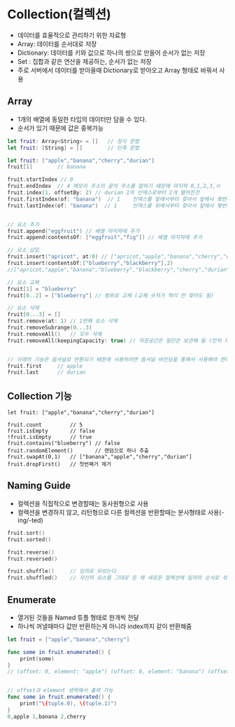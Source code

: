 # Collection(컬렉션)
- 데이터를 효율적으로 관리하기 위한 자료형
- Array: 데이터를 순서대로 저장
- Dictionary: 데이터를 키와 값으로 하나의 쌍으로 만들어 순서가 없는 저장
- Set : 집합과 같은 연산을 제공하는, 순서가 없는 저장
- 주로 서버에서 데이터를 받아올때 Dictionary로 받아오고 Array 형태로 바꿔서 사용

## Array
- 1개의 배열에 동일한 타입의 데이터만 담을 수 있다.
- 순서가 있기 때문에 값은 중복가능

```swift
let fruit: Array<String> = []   // 정식 문법
let fruit: [String] = []        // 단축 문법

let fruit: ["apple","banana","cherry","durian"]
fruit[1]        // banana

fruit.startIndex // 0
fruit.endIndex  // 4 메모리 주소의 끝의 주소를 말하기 때문에 마지막 0,1,2,3,ㅁ
fruit.index(1, offsetBy: 2) // durian 1의 인덱스로부터 2개 떨어진것
fruit.firstIndex(of: "banana")  // 1    인덱스를 앞에서부터 찾아서 앞에서 몇번째인지
fruit.lastIndex(of: "banana")  // 1     인덱스를 뒤에서부터 찾아서 앞에서 몇번째인지 (중복을 찾을 때 사용)


// 요소 추가
fruit.append("eggfruit") // 배열 마지막에 추가
fruit.append(contentsOf: ["eggfruit","fig"]) // 배열 마지막에 추가

// 요소 삽입
fruit.insert("apricot", at:0) // ["apricot,"apple","banana","cherry","durian"]
fruit.insert(contentsOf:["blueberry","blackberry"],2)
//["apricot,"apple","banana","blueberry","blackberry","cherry","durian"]

// 요소 교체
fruit[1] = "blueberry"
fruit[0..2] = ["blueberry"] // 범위로 교체 (교체 숫자가 짝이 안 맞아도 됨)

// 요소 삭제
fruit[0...3] = []
fruit.remove(at: 1) // 1번째 요소 삭제
fruit.removeSubrange(0...3)
fruit.removeAll()   // 모두 삭제
fruit.removeAll(keepingCapacity: true) // 저장공간은 일단은 보관해 둠 (안의 데이터만 삭제)


// 아래의 기능은 옵셔널로 반환되기 때문에 사용하려면 옵셔널 바인딩을 통해서 사용해야 한다.
fruit.first     // apple
fruit.last      // durian
``` 

## Collection 기능
```
let fruit: ["apple","banana","cherry","durian"]

fruit.count         // 5
fruit.isEmpty       // false
!fruit.isEmpty      // true
fruit.contains("blueberry") // false
fruit.randomElement()       // 랜덤으로 하나 추출
fruit.swapAt(0,1)   // ["banana","apple","cherry","durian"]
fruit.dropFirst()   // 첫번째거 제거
```

## Naming Guide
- 컬렉션을 직접적으로 변경할때는 동사원형으로 사용
- 컬렉션을 변경하지 않고, 리턴형으로 다른 컬렉션을 반환할때는 분사형태로 사용(-ing/-ted)
```swift
fruit.sort()
fruit.sorted()

fruit.reverse()
fruit.reversed()

fruit.shuffle()     // 임의로 뒤섞는다
fruit.shuffled()    // 자신의 요소를 그대로 둔 채 새로운 컬렉션에 임의의 순서로 섞어서 반환
```

## Enumerate
- 열거된 것들을 Named 튜플 형태로 한개씩 전달
- 하나씩 꺼낼때마다 값만 반환하는게 아니라 index까지 같이 반환해줌

```swift
let fruit = ["apple","banana","cherry"]

func some in fruit.enumerated() {
    print(some)
}
// (offset: 0, element: "apple") (offset: 0, element: "banana") (offset: 0, element: "cherry") 


// offset과 element 생략해서 출력 가능
func some in fruit.enumerated() {
    print("\(tuple.0), \(tuple.1)")
}
0,apple 1,banana 2,cherry 

```
